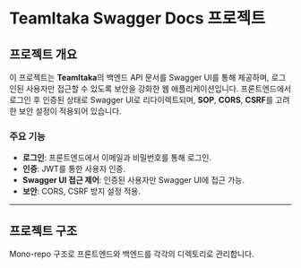 # TeamItaka Swagger Docs 프로젝트

## 프로젝트 개요
이 프로젝트는 **TeamItaka**의 백엔드 API 문서를 Swagger UI를 통해 제공하며, 로그인된 사용자만 접근할 수 있도록 보안을 강화한 웹 애플리케이션입니다. 프론트엔드에서 로그인 후 인증된 상태로 Swagger UI로 리다이렉트되며, **SOP**, **CORS**, **CSRF**를 고려한 보안 설정이 적용되어 있습니다.

### 주요 기능
- **로그인**: 프론트엔드에서 이메일과 비밀번호를 통해 로그인.
- **인증**: JWT를 통한 사용자 인증.
- **Swagger UI 접근 제어**: 인증된 사용자만 Swagger UI에 접근 가능.
- **보안**: CORS, CSRF 방지 설정 적용.

---

## 프로젝트 구조
Mono-repo 구조로 프론트엔드와 백엔드를 각각의 디렉토리로 관리합니다.
